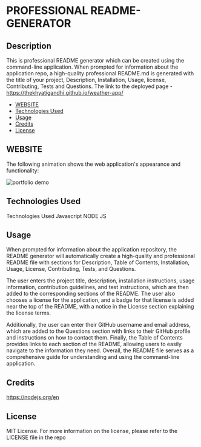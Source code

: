 # PROFESSIONAL README-GENERATOR

## Description

This is professional README generator which can be created using the command-line application. When prompted for information about the application repo, a high-quality professional README.md is generated with the title of your project, Description, Installation, Usage, license, Contributing, Tests and Questions.
The link to the deployed page - https://thekhyatigandhi.github.io/weather-app/

- [WEBSITE](#WEBSITE)
- [Technologies Used](#TechnologiesUsed)
- [Usage](#usage)
- [Credits](#credits)
- [License](#license)

## WEBSITE

The following animation shows the web application's appearance and functionality:

![portfolio demo](./Assets/Images/Project%20GIF.gif)

## Technologies Used

Technologies Used
Javascript
NODE JS

## Usage

When prompted for information about the application repository, the README generator will automatically create a high-quality and professional README file with sections for Description, Table of Contents, Installation, Usage, License, Contributing, Tests, and Questions. </br>

The user enters the project title, description, installation instructions, usage information, contribution guidelines, and test instructions, which are then added to the corresponding sections of the README. The user also chooses a license for the application, and a badge for that license is added near the top of the README, with a notice in the License section explaining the license terms.</br>

Additionally, the user can enter their GitHub username and email address, which are added to the Questions section with links to their GitHub profile and instructions on how to contact them. Finally, the Table of Contents provides links to each section of the README, allowing users to easily navigate to the information they need. Overall, the README file serves as a comprehensive guide for understanding and using the command-line application. </br>

## Credits

https://nodejs.org/en </br>

## License

MIT License.
For more information on the license, please refer to the LICENSE file in the repo
